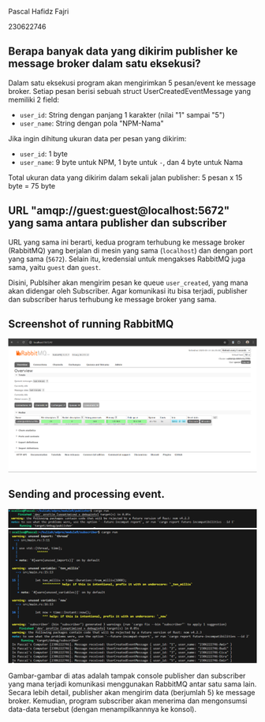 Pascal Hafidz Fajri

230622746

## Berapa banyak data yang dikirim publisher ke message broker dalam satu eksekusi?

Dalam satu eksekusi program akan mengirimkan 5 pesan/event ke message broker. Setiap pesan berisi sebuah struct UserCreatedEventMessage yang memiliki 2 field:
- `user_id`: String dengan panjang 1 karakter (nilai "1" sampai "5")
- `user_name`: String dengan pola "NPM-Nama" 

Jika ingin dihitung ukuran data per pesan yang dikirim:
- `user_id`: 1 byte 
- `user_name`: 9 byte untuk NPM, 1 byte untuk `-`, dan 4 byte untuk Nama

Total ukuran data yang dikirim dalam sekali jalan publisher: 
5 pesan x 15 byte = 75 byte 

## URL "amqp://guest:guest@localhost:5672" yang sama antara publisher dan subscriber

URL yang sama ini berarti, kedua program terhubung ke message broker (RabbitMQ) yang berjalan di mesin yang sama (`localhost`) dan dengan port yang sama (`5672`). Selain itu, kredensial untuk mengakses RabbitMQ juga sama, yaitu `guest` dan `guest`.

Disini, Publsiher akan mengirim pesan ke queue `user_created`, yang mana akan didengar oleh Subscriber. Agar komunikasi itu bisa terjadi, publisher dan subscriber harus terhubung ke message broker yang sama.

## Screenshot of running RabbitMQ
![Running RabbitMQ](assets/image.png)

## Sending and processing event.
![Publisher Console](assets/publisher_console.png)
![Subscriber Console](assets/subscriber_console.png)

Gambar-gambar di atas adalah tampak console publisher dan subscriber yang mana terjadi komunikasi menggunakan RabbitMQ antar satu sama lain. Secara lebih detail, publisher akan mengirim data (berjumlah 5) ke message broker. Kemudian, program subscriber akan menerima dan mengonsumsi data-data tersebut (dengan menampilkannnya ke konsol).


